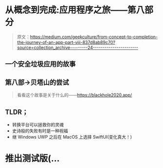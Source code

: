 # 从概念到完成:应用程序之旅——第八部分

> 原文：<https://medium.com/geekculture/from-concept-to-completion-the-journey-of-an-app-part-viii-837d8ab89c70?source=collection_archive---------24----------------------->

## 一个安全垃圾应用的故事

## 第八部→贝塔山的尝试

> 看看这个故事是关于什么的——https://blackhole2020.app/

## TLDR；

*   转换平台可以拯救你的灵魂
*   史诗般的失败有时是一种祝福
*   继 Windows UWP 之后在 MacOS 上选择 SwiftUI(变化真大！)

# 推出测试版(…